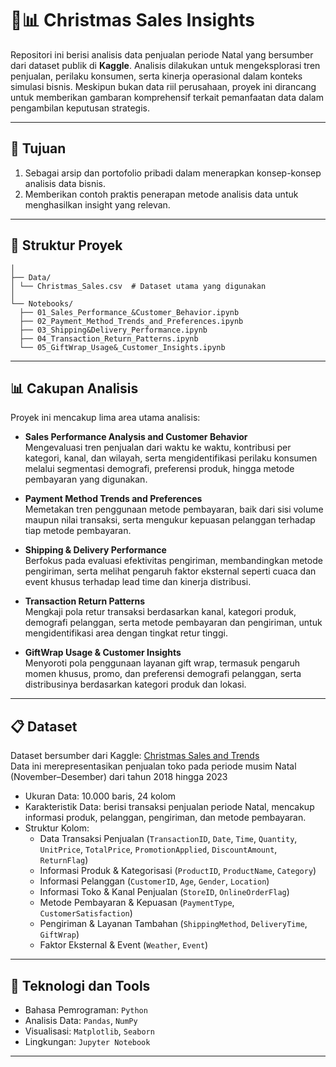 # 🎄📊 Christmas Sales Insights  

Repositori ini berisi analisis data penjualan periode Natal yang bersumber dari dataset publik di **Kaggle**. Analisis dilakukan untuk mengeksplorasi tren penjualan, perilaku konsumen, serta kinerja operasional dalam konteks simulasi bisnis. Meskipun bukan data riil perusahaan, proyek ini dirancang untuk memberikan gambaran komprehensif terkait pemanfaatan data dalam pengambilan keputusan strategis.  

---

## 🎯 Tujuan  
1. Sebagai arsip dan portofolio pribadi dalam menerapkan konsep-konsep analisis data bisnis.  
2. Memberikan contoh praktis penerapan metode analisis data untuk menghasilkan insight yang relevan.  

---

## 📂 Struktur Proyek  
```
│
├── Data/
│ └── Christmas_Sales.csv  # Dataset utama yang digunakan
│
└── Notebooks/
  ├── 01_Sales_Performance_&Customer_Behavior.ipynb
  ├── 02_Payment_Method_Trends_and_Preferences.ipynb
  ├── 03_Shipping&Delivery_Performance.ipynb
  ├── 04_Transaction_Return_Patterns.ipynb
  └── 05_GiftWrap_Usage&_Customer_Insights.ipynb
```
---

## 📊 Cakupan Analisis  

Proyek ini mencakup lima area utama analisis:  

- **Sales Performance Analysis and Customer Behavior**  
  Mengevaluasi tren penjualan dari waktu ke waktu, kontribusi per kategori, kanal, dan wilayah, serta mengidentifikasi perilaku konsumen melalui segmentasi demografi, preferensi produk, hingga metode pembayaran yang digunakan.  

- **Payment Method Trends and Preferences**  
  Memetakan tren penggunaan metode pembayaran, baik dari sisi volume maupun nilai transaksi, serta mengukur kepuasan pelanggan terhadap tiap metode pembayaran.  

- **Shipping & Delivery Performance**  
  Berfokus pada evaluasi efektivitas pengiriman, membandingkan metode pengiriman, serta melihat pengaruh faktor eksternal seperti cuaca dan event khusus terhadap lead time dan kinerja distribusi.  

- **Transaction Return Patterns**  
  Mengkaji pola retur transaksi berdasarkan kanal, kategori produk, demografi pelanggan, serta metode pembayaran dan pengiriman, untuk mengidentifikasi area dengan tingkat retur tinggi.  

- **GiftWrap Usage & Customer Insights**  
  Menyoroti pola penggunaan layanan gift wrap, termasuk pengaruh momen khusus, promo, dan preferensi demografi pelanggan, serta distribusinya berdasarkan kategori produk dan lokasi.  
 

---

## 📋 Dataset  

Dataset bersumber dari Kaggle: [Christmas Sales and Trends](https://www.kaggle.com/datasets/ibikunlegabriel/christmas-sales-and-trends)\
Data ini merepresentasikan penjualan toko pada periode musim Natal (November–Desember) dari tahun 2018 hingga 2023 
- Ukuran Data: 10.000 baris, 24 kolom  
- Karakteristik Data: berisi transaksi penjualan periode Natal, mencakup informasi produk, pelanggan, pengiriman, dan metode pembayaran.  
- Struktur Kolom:
  - Data Transaksi Penjualan (`TransactionID`, `Date`, `Time`, `Quantity`, `UnitPrice`, `TotalPrice`, `PromotionApplied`, `DiscountAmount`, `ReturnFlag`)
  - Informasi Produk & Kategorisasi (`ProductID`, `ProductName`, `Category`)
  - Informasi Pelanggan (`CustomerID`, `Age`, `Gender`, `Location`)
  - Informasi Toko & Kanal Penjualan (`StoreID`, `OnlineOrderFlag`)
  - Metode Pembayaran & Kepuasan (`PaymentType`, `CustomerSatisfaction`)
  - Pengiriman & Layanan Tambahan (`ShippingMethod`, `DeliveryTime`, `GiftWrap`)
  - Faktor Eksternal & Event (`Weather`, `Event`)

---

## 🔧 Teknologi dan Tools  
- Bahasa Pemrograman: `Python`  
- Analisis Data: `Pandas`, `NumPy`  
- Visualisasi: `Matplotlib`, `Seaborn`  
- Lingkungan: `Jupyter Notebook`  

---
 
